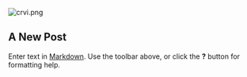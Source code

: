 ![crvi.png]({{site.baseurl}}/images/store/crvi.png)
## A New Post

Enter text in [Markdown](http://daringfireball.net/projects/markdown/). Use the toolbar above, or click the **?** button for formatting help.
